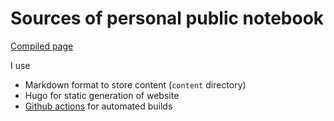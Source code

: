 # Sources of personal public notebook

[Compiled page](https://serge-m.github.io/)

I use
* Markdown format to store content (`content` directory)
* Hugo for static generation of website
* [Github actions](https://github.com/serge-m/serge-m.github.io/actions) for automated builds
